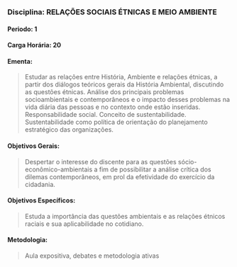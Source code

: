 ### Disciplina: RELAÇÕES SOCIAIS ÉTNICAS E MEIO AMBIENTE
#### Periodo: 1
#### Carga Horária: 20
#### Ementa:
>Estudar as relações entre História, Ambiente e relações étnicas, a partir dos diálogos teóricos gerais da História Ambiental, discutindo as questões étnicas. Análise dos principais problemas socioambientais e contemporâneos e o impacto desses problemas na vida diária das pessoas e no contexto onde estão inseridas. Responsabilidade social. Conceito de sustentabilidade. Sustentabilidade como política de orientação do planejamento estratégico das organizações.
#### Objetivos Gerais:
>Despertar o interesse do discente para as questões sócio-econômico-ambientais a fim de possibilitar a análise crítica dos dilemas contemporâneos, em prol da efetividade do exercício da cidadania.
#### Objetivos Específicos:
>Estuda a importância das questões ambientais e as relações étnicos raciais e sua aplicabilidade no cotidiano.
#### Metodologia:
>Aula expositiva, debates e metodologia ativas